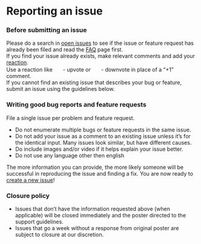 <h1 class="intro-header text-center">Reporting an issue</h1>
<h3 id="before-submitting-an-issue">Before submitting an issue</h3>
<span>Please do a search in <a href="https://github.com/bearsampp/bearsampp/issues" target="_blank" class="docs-creator" rel="noopener">open issues</a> to see if the issue or feature request has already been filed and read the <a href="https://bearsampp.com/faq/" class="docs-creator">FAQ</a> page first.<br /></span><span>If you find your issue already exists, make relevant comments and add your <a href="https://github.com/blog/2119-add-reactions-to-pull-requests-issues-and-comments" target="_blank" class="docs-creator" rel="noopener">reaction</a>.<br />Use a reaction like </span> <span><img title="+1" alt="" src="https://github.githubassets.com/images/icons/emoji/unicode/1f44d.png" height="16" width="16" /> - upvote or </span> <span><img title="-1" alt="" src="https://github.githubassets.com/images/icons/emoji/unicode/1f44e.png" height="16" width="16" /> - downvote in place of a “+1” comment.<br /></span> <span>If you cannot find an existing issue that describes your bug or feature, submit an issue using the guidelines below.</span>
<p></p>
<h3 id="writing-good-bug-reports-and-feature-requests">Writing good bug reports and feature requests</h3>
<span>File a single issue per problem and feature request.</span>
<ul>
<li>Do not enumerate multiple bugs or feature requests in the same issue.</li>
<li>Do not add your issue as a comment to an existing issue unless it’s for the identical input. Many issues look similar, but have different causes.</li>
<li>Do include images and/or video if it helps explain your issue better.</li>
<li>Do not use any language other then english</li>
</ul>
<span>The more information you can provide, the more likely someone will be successful in reproducing the issue and finding a fix.</span>
<span>You are now ready to <a href="https://github.com/bearsampp/bearsampp/issues/new/choose" target="_blank" class="docs-creator" rel="noopener">create a new issue</a>!</span>
<p></p>
<h3 id="closure-policy">Closure policy</h3>
<ul>
<li>Issues that don’t have the information requested above (when applicable) will be closed immediately and the poster directed to the support guidelines.</li>
<li>Issues that go a week without a response from original poster are subject to closure at our discretion.</li>
</ul>
